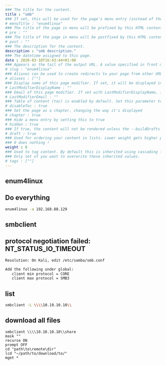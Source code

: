 ```yaml
---
### The title for the content.
title : "smb"
### If set, this will be used for the page's menu entry (instead of the `title` attribute)
# menuTitle : "enum4linux"
### The title of the page in menu will be prefixed by this HTML content
# pre : ""
### The title of the page in menu will be postfixed by this HTML content
# post : ""
### The description for the content.
description : "smb description."
### The datetime assigned to this page.
date : 2020-03-10T16:43:44+01:00
### Appears as the tail of the output URL. A value specified in front matter will override the segment of the URL based on the filename.
# slug : "enum4linux"
### Aliases can be used to create redirects to your page from other URLs.
# aliases : [""]
### Display name of this page modifier. If set, it will be displayed in the footer.
# LastModifierDisplayName : ""
### Email of this page modifier. If set with LastModifierDisplayName, it will be displayed in the footer
# LastModifierEmail : ""
### Table of content (toc) is enabled by default. Set this parameter to true to disable it.
# disableToc : true
### Set the page as a chapter, changing the way it's displayed
# chapter : true
### Hide a menu entry by setting this to true
# hidden : true
### If true, the content will not be rendered unless the --buildDrafts flag is passed to the hugo command.
# draft : true
### Used for ordering your content in lists. Lower weight gets higher precedence. So content with lower weight will come first.
### 0 does nothing !
weight : 0
### Used to tag content. By default this is inherited using cascading from _index.md files
### Only set of you want to overwrite these inherited values.
# tags : [""]
---
```


## enum4linux

## Do everything

```bash
enum4linux -a 192.168.88.129
```


## smbclient


## protocol negotiation failed: NT_STATUS_IO_TIMEOUT

```bash
Resolution: On Kali, edit /etc/samba/smb.conf

Add the following under global:
   client min protocol = CORE
   client max protocol = SMB3
```

## list

```bash
smbclient -L \\\\10.10.10.10\\
```

## download all files

```
smbclient \\\\10.10.10.10\\share
mask ""
recurse ON
prompt OFF
cd "path\to\remote\dir"
lcd "~/path/to/download/to/"
mget *
``` 